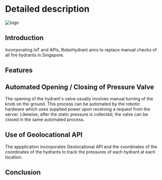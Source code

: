 # Detailed description

![logo](/assets/logo.png)

## Introduction

Incorporating IoT and APIs, RoboHydrant aims to replace manual checks of all fire hydrants in Singapore.

## Features

## Automated Opening / Closing of Pressure Valve

The opening of the hydrant's valve usually involves manual turning of the knob on the ground. This process can be automated by the robotic hardware which uses supplied power upon receiving a request from the server. Likewise, after the static pressure is collected, the valve can be closed in the same automated process.

## Use of Geolocational API

The appplication incorporates Geolocational API and the coordinates of the coordinates of the hydrants to track the pressures of each hydrant at each location.

## Conclusion
